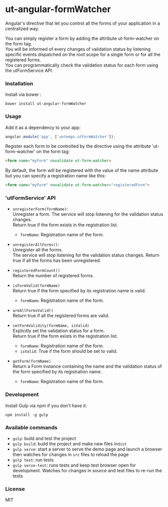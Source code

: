 # ut-angular-formWatcher

Angular's directive that let you control all the forms of your application in a centralized way.

You can simply register a form by adding the attribute ut-form-watcher on the form tag.  
You will be informed of every changes of validation status by listening specific events dispatched on the root scope for a single form or for all the registered forms.  
You can programmatically check the validation status for each form using the utFormService API.

### Installation

Install via bower :

```shell
bower install ut-angular-formWatcher
```

### Usage

Add it as a dependency to your app:

```javascript
angular.module('app', ['untemps.utFormWatcher']);
```

Register each form to be controlled by the directive using the attribute 'ut-form-watcher' on the form tag:

```html
<form name="myForm" novalidate ut-form-watcher>
```

By default, the form will be registered with the value of the name attribute but you can specify a registration name like this:

```html
<form name="myForm" novalidate ut-form-watcher="registeredForm">
```

### 'utFormService' API

* `unregisterForm(formName)`:  
Unregister a form. The service will stop listening for the validation status changes.  
Return true if the form exists in the registration list.
    * `formName`: Registration name of the form.



* `unregisterAllForms()`:  
Unregister all the forms.  
The service will stop listening for the validation status changes.
Return true if all the forms has been unregistered.



* `registeredFormCount()`  
Return the number of registered forms.



* `isFormValid(formName)`  
Return true if the form specified by its registration name is valid.
    * `formName`: Registration name of the form.



* `areAllFormsValid()`  
Return true if all the registered forms are valid.



* `setFormValidity(formName, isValid)`  
Explicitly set the validation status for a form.  
Return true if the form exists in the registration list.
    * `formName`: Registration name of the form.
    * `isValid`: True if the form should be set to valid.



* `getForm(formName)`  
Return a Form instance containing the name and the validation status of the form specified by its registration name.  
    * `formName`: Registration name of the form.

### Development

Install Gulp via npm if you don't have it:

```shell
npm install -g gulp
```

### Available commands

* `gulp`: build and test the project
* `gulp build`: build the project and make new files in`dist`
* `gulp serve`: start a server to serve the demo page and launch a browser then watches for changes in `src` files to reload the page
* `gulp test`: run tests
* `gulp serve-test`: runs tests and keep test browser open for development. Watches for changes in source and test files to re-run the tests

### License
MIT
